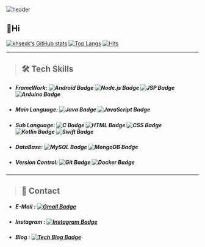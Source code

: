 ![header](https://capsule-render.vercel.app/api?type=Slice&color=auto&height=100&section=header&text=KHSEXK%20HUB&fontSize=50)

## 👋Hi   
[![khsexk's GitHub stats](https://github-readme-stats.vercel.app/api?username=khsexk)](https://github.com/anuraghazra/github-readme-stats) [![Top Langs](https://github-readme-stats.vercel.app/api/top-langs/?username=khsexk&layout=compact)](https://github.com/anuraghazra/github-readme-stats) [![Hits](https://hits.seeyoufarm.com/api/count/incr/badge.svg?url=https%3A%2F%2Fgithub.com%2Fkhsexk&count_bg=%2395CE6A&title_bg=%239A9595&icon=&icon_color=%23E7E7E7&title=hits&edge_flat=false)](https://hits.seeyoufarm.com)

* * *
>  ##  🛠 Tech Skills 
* ##### FrameWork: ![Android Badge](https://img.shields.io/badge/-Android-3DDC84?style=flat&logo=Android&logoColor=FFFFFF) ![Node.js Badge](https://img.shields.io/badge/-Node.js-F7DF1E?style=flat&logo=Node.js) ![JSP Badge](https://img.shields.io/badge/-JSP-FFA500?style=flat&logo=Java&logoColor=000000) ![Arduino Badge](https://img.shields.io/badge/-Arduino-FFFFFF?style=flat&logo=Arduino)

* ##### Main Language: ![Java Badge](https://img.shields.io/badge/-Java-007396?style=flat&logo=Java&logoColor=FFFFFF) ![JavaScript Badge](https://img.shields.io/badge/-JavaScript-D4D4D4?style=flat&logo=JavaScript)   

* ##### Sub Language: ![C Badge](https://img.shields.io/badge/-C-000000?style=flat&logo=C) ![HTML Badge](https://img.shields.io/badge/-HTML5-F7DF1E?style=flat&logo=HTML5) ![CSS Badge](https://img.shields.io/badge/-CSS3-F1B3B3?style=flat&logo=CSS3) ![Kotlin Badge](https://img.shields.io/badge/-Kotlin-0095D5?style=flat&logo=Kotlin&logoColor=FFFFFF) ![Swift Badge](https://img.shields.io/badge/-Swift-FFFFFF?style=flat&logo=Swift) 

* ##### DataBase: ![MySQL Badge](https://img.shields.io/badge/-MySQL-fbceb1?style=flat&logo=MySQL) ![MongoDB Badge](https://img.shields.io/badge/-MongoDB-797979?style=flat&logo=MongoDB)

* ##### Version Control: ![Git Badge](https://img.shields.io/badge/-Git-D4D4D4?style=flat&logo=Git) ![Docker Badge](https://img.shields.io/badge/-Docker-FFFFFF?style=flat&logo=Docker)
* * *
> ##  📩 Contact 
* ##### E-Mail : [![Gmail Badge](https://img.shields.io/badge/-Gmail-000000?style=flat&logo=Gmail)](mailto:kohyunsuk98@gmail.com)
* ##### Instagram : [![Instagram Badge](https://img.shields.io/badge/-Instagram-FFCCFF?style=flat&logo=Instagram)](https://www.instagram.com/kx__seo1c/)
* ##### Blog : [![Tech Blog Badge](http://img.shields.io/badge/-Blogger-D4D4D4?style=flat-square&logo=Blogger&link=https://alkorithm.tistory.com/)](https://alkorithm.tistory.com/)
